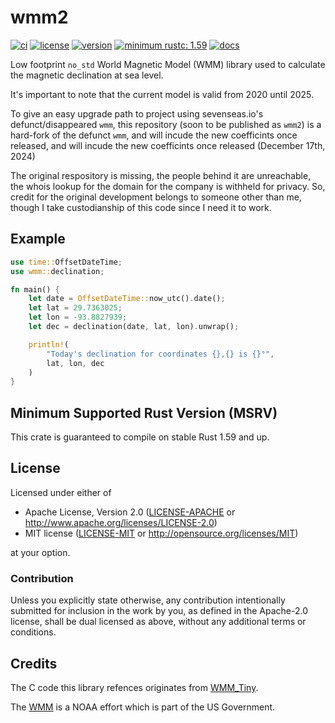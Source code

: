 # wmm2
[![ci](https://github.com/dgramop/wmm/workflows/ci/badge.svg)](https://github.com/dgramop/wmm/actions?query=workflow%3Aci)
[![license](https://img.shields.io/badge/license-MIT%20or%20Apache--2-brightgreen)](https://github.com/sevenseas-io/wmm#license)
[![version](https://img.shields.io/crates/v/wmm.svg)](https://crates.io/crates/wmm)
[![minimum rustc: 1.59](https://img.shields.io/badge/minimum%20rustc-1.59-yellowgreen?logo=rust)](https://www.whatrustisit.com)
[![docs](https://docs.rs/wmm2/badge.svg)](https://docs.rs/wmm2/)

Low footprint `no_std` World Magnetic Model (WMM) library used to calculate the magnetic declination at sea level.

It's important to note that the current model is valid from 2020 until 2025.

To give an easy upgrade path to project using sevenseas.io's defunct/disappeared `wmm`, this repository (soon to be published as `wmm2`) is a hard-fork of the defunct `wmm`, and will incude the new coefficints once released, and will incude the new coefficints once released (December 17th, 2024)

The original respository is missing, the people behind it are unreachable, the whois lookup for the domain for the company is withheld for privacy. So, credit for the original development belongs to someone other than me, though I take custodianship of this code since I need it to work.

## Example

```rust
use time::OffsetDateTime;
use wmm::declination;

fn main() {
    let date = OffsetDateTime::now_utc().date();
    let lat = 29.7363025;
    let lon = -93.8827939;
    let dec = declination(date, lat, lon).unwrap();

    println!(
        "Today's declination for coordinates {},{} is {}°",
        lat, lon, dec
    )
}
```

## Minimum Supported Rust Version (MSRV)

This crate is guaranteed to compile on stable Rust 1.59 and up.

## License

Licensed under either of

- Apache License, Version 2.0 ([LICENSE-APACHE](LICENSE-APACHE) or
  <http://www.apache.org/licenses/LICENSE-2.0>)
- MIT license ([LICENSE-MIT](LICENSE-MIT) or <http://opensource.org/licenses/MIT>)

at your option.

### Contribution

Unless you explicitly state otherwise, any contribution intentionally submitted
for inclusion in the work by you, as defined in the Apache-2.0 license, shall be
dual licensed as above, without any additional terms or conditions.

## Credits

The C code this library refences originates from [WMM_Tiny](https://github.com/miniwinwm/WMM_Tiny).

The [WMM](https://www.ngdc.noaa.gov/geomag/WMM/) is a NOAA effort which is part of the US Government.
